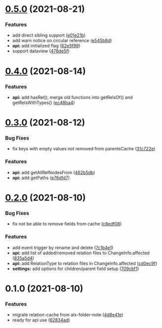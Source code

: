 # [0.5.0](https://github.com/aidenlx/relation-resolver/compare/0.4.0...0.5.0) (2021-08-21)


### Features

* add direct sibling support ([e01e21b](https://github.com/aidenlx/relation-resolver/commit/e01e21b64e8e52318d3176533c8d0d61cc2a48dc))
* add warn notice on circular reference ([e545b8d](https://github.com/aidenlx/relation-resolver/commit/e545b8dcd62fb41e6190c03d87fa0d3744452667))
* **api:** add initialized flag ([62e5f99](https://github.com/aidenlx/relation-resolver/commit/62e5f99695b1a5aa99088cebf4dfe5cb63deb4d2))
* support dataview ([478de5f](https://github.com/aidenlx/relation-resolver/commit/478de5f1e7dcc408b5b572bccd1bc05d9755a64b))

# [0.4.0](https://github.com/aidenlx/relation-resolver/compare/0.3.0...0.4.0) (2021-08-14)


### Features

* **api:** add hasRel(); merge old functions into getRelsOf() and getRelsWithTypes() ([ec48ba4](https://github.com/aidenlx/relation-resolver/commit/ec48ba4d3afcb628ef69d525b166a8c3fdfea8bd))

# [0.3.0](https://github.com/aidenlx/relation-resolver/compare/0.2.0...0.3.0) (2021-08-12)


### Bug Fixes

* fix keys with empty values not removed from parentsCache ([31c722e](https://github.com/aidenlx/relation-resolver/commit/31c722e53d0d8dba0313d568de92ab1ef2c9ca78))


### Features

* **api:** add getAllRelNodesFrom ([462b5db](https://github.com/aidenlx/relation-resolver/commit/462b5db431795f303b65c72f08a408602abee65d))
* **api:** add getPaths ([e76dfd7](https://github.com/aidenlx/relation-resolver/commit/e76dfd791c355383050730f18f583e99415ebb7a))

# [0.2.0](https://github.com/aidenlx/relation-resolver/compare/0.1.0...0.2.0) (2021-08-10)


### Bug Fixes

* fix not be able to remove fields from cache ([c8edf08](https://github.com/aidenlx/relation-resolver/commit/c8edf0818cf7a7a2cdf90a3cde89ccc07a92a7f0))


### Features

* add event trigger by rename and delete ([7c1b4e1](https://github.com/aidenlx/relation-resolver/commit/7c1b4e1709482c3be5ea4e27d863564026481909))
* **api:** add list of added/removed relation files to ChangeInfo.affected ([835a5d4](https://github.com/aidenlx/relation-resolver/commit/835a5d4d7724f5e881ba095e2ab4ab2446af6ed4))
* **api:** add RelationType to relation files in ChangeInfo.affected ([cd0ec9f](https://github.com/aidenlx/relation-resolver/commit/cd0ec9f29fdef3aee6df44e1a54fb1bc99d83285))
* **settings:** add options for children/parent field setup ([709cbf1](https://github.com/aidenlx/relation-resolver/commit/709cbf162b22a974a2fb32501c5136f360e56a0d))

# 0.1.0 (2021-08-10)


### Features

* migrate relation-cache from alx-folder-note ([4d8e41e](https://github.com/aidenlx/relation-resolver/commit/4d8e41e68d1b78abe54a60a7b4a98b9837fe66e9))
* ready for api use ([62834ad](https://github.com/aidenlx/relation-resolver/commit/62834ad37d42e5952bd60cdbb9f961a475ac4a29))

